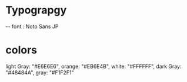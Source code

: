 # Typograpgy

-- font : Noto Sans JP

# colors

light Gray: "#E6E6E6",
orange: "#EB6E4B",
white: "#FFFFFF",
dark Gray: "#48484A",
gray: "#F1F2F1"
